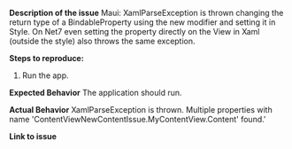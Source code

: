 **Description of the issue**
Maui: XamlParseException is thrown changing the return type of a BindableProperty using the new modifier and setting it in Style. 
On Net7 even setting the property directly on the View in Xaml (outside the style) also throws the same exception.

**Steps to reproduce:**
1. Run the app.

**Expected Behavior**
The application should run.

**Actual Behavior**
XamlParseException is thrown. Multiple properties with name 'ContentViewNewContentIssue.MyContentView.Content' found.'

**Link to issue**

